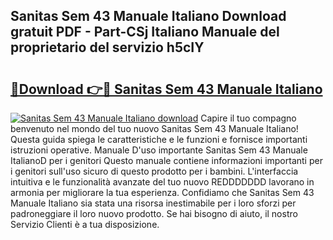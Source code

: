 ## Sanitas Sem 43 Manuale Italiano Download gratuit PDF - Part-CSj Italiano Manuale del proprietario del servizio h5cIY

# <h2><a href="http://dffgnl.blite.top/?on=Sanitas+Sem+43+Manuale+Italiano">🔗Download 👉🔴 Sanitas Sem 43 Manuale Italiano</a></h2>

[![Sanitas Sem 43 Manuale Italiano download](https://i.imgur.com/lujVjoI.png)](http://dffgnl.blite.top/?on=Sanitas+Sem+43+Manuale+Italiano)
Capire il tuo compagno benvenuto nel mondo del tuo nuovo Sanitas Sem 43 Manuale Italiano! Questa guida spiega le caratteristiche e le funzioni e fornisce importanti istruzioni operative. Manuale D'uso importante Sanitas Sem 43 Manuale ItalianoD per i genitori Questo manuale contiene informazioni importanti per i genitori sull'uso sicuro di questo prodotto per i bambini. L'interfaccia intuitiva e le funzionalità avanzate del tuo nuovo REDDDDDDD lavorano in armonia per migliorare la tua esperienza. Confidiamo che Sanitas Sem 43 Manuale Italiano sia stata una risorsa inestimabile per i loro sforzi per padroneggiare il loro nuovo prodotto. Se hai bisogno di aiuto, il nostro Servizio Clienti è a tua disposizione.
